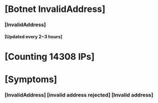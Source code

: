 # [Botnet InvalidAddress]
### [InvalidAddress]
#### [Updated every 2~3 hours]

# [Counting 14308 IPs]

# [Symptoms] 

###   [InvalidAddress] [invalid address rejected] [Invalid address]
